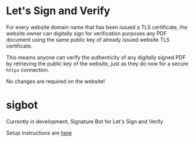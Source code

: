 # Let's Sign and Verify
For every website domain name that has been issued a TLS certificate, the website owner can digitally sign for verification purposes any PDF document using the same public key of already issued website TLS certificate. 

This meams anyone can verify the authenticity of any digitally signed PDF by retrieving the public key of the website, just as they do now for a secure `https` connection.

No changes are required on the website! 


# sigbot

Currently in development, Signature Bot for Let's Sign and Verify

Setup instructions are [here](SETUP.MD)
